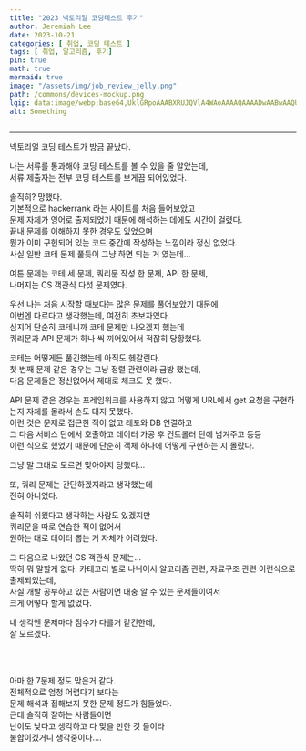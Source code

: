 ```yaml
---
title: "2023 넥토리얼 코딩테스트 후기"
author: Jeremiah Lee
date: 2023-10-21
categories: [ 취업, 코딩 테스트 ]
tags: [ 취업, 알고리즘, 후기]
pin: true
math: true
mermaid: true
image: "/assets/img/job_review_jelly.png"
path: /commons/devices-mockup.png
lqip: data:image/webp;base64,UklGRpoAAABXRUJQVlA4WAoAAAAQAAAADwAABwAAQUxQSDIAAAARL0AmbZurmr57yyIiqE8oiG0bejIYEQTgqiDA9vqnsUSI6H+oAERp2HZ65qP/VIAWAFZQOCBCAAAA8AEAnQEqEAAIAAVAfCWkAALp8sF8rgRgAP7o9FDvMCkMde9PK7euH5M1m6VWoDXf2FkP3BqV0ZYbO6NA/VFIAAAA
alt: Something
---
```

***

넥토리얼 코딩 테스트가 방금 끝났다.

나는 서류를 통과해야 코딩 테스트를 볼 수 있을 줄 알았는데,   
서류 제출자는 전부 코딩 테스트를 보게끔 되어있었다.   

솔직히? 망했다.   
기본적으로 hackerrank 라는 사이트를 처음 들어보았고   
문제 자체가 영어로 출제되었기 때문에 해석하는 데에도 시간이 걸렸다.   
끝내 문제를 이해하지 못한 경우도 있었으며   
뭔가 이미 구현되어 있는 코드 중간에 작성하는 느낌이라 정신 없었다.   
사실 일반 코테 문제 풀듯이 그냥 하면 되는 거 였는데...

여튼 문제는 코테 세 문제, 쿼리문 작성 한 문제, API 한 문제,    
나머지는 CS 객관식 다섯 문제였다.

우선 나는 처음 시작할 때보다는 많은 문제를 풀어보았기 때문에   
이번엔 다르다고 생각했는데, 여전히 초보자였다.   
심지어 단순히 코테니까 코테 문제만 나오겠지 했는데   
쿼리문과 API 문제가 하나 씩 끼어있어서 적잖히 당황했다.

코테는 어떻게든 풀긴했는데 아직도 헷갈린다.   
첫 번째 문제 같은 경우는 그냥 정렬 관련이라 금방 했는데,   
다음 문제들은 정신없어서 제대로 체크도 못 했다.

API 문제 같은 경우는 프레임워크를 사용하지 않고 어떻게 URL에서 get 요청을 구현하는지 자체를 몰라서
손도 대지 못했다.   
이런 것은 문제로 접근한 적이 없고 레포와 DB 연결하고    
그 다음 서비스 단에서 호출하고 데이터 가공 후 컨트롤러 단에 넘겨주고 등등   
이런 식으로 했었기 때문에 단순히 객체 하나에 어떻게 구현하는 지 몰랐다.

그냥 말 그대로 모르면 맞아야지 당했다...

또, 쿼리 문제는 간단하겠지라고 생각했는데   
전혀 아니었다.

솔직히 쉬웠다고 생각하는 사람도 있겠지만   
쿼리문을 따로 연습한 적이 없어서   
원하는 대로 데이터 뽑는 거 자체가 어려웠다.

그 다음으로 나왔던 CS 객관식 문제는...   
딱히 뭐 말할게 없다.
카테고리 별로 나뉘어서 알고리즘 관련, 자료구조 관련 이런식으로 출제되었는데,   
사실 개발 공부하고 있는 사람이면 대충 알 수 있는 문제들이여서   
크게 어떻다 할게 없었다.

내 생각엔 문제마다 점수가 다를거 같긴한데,   
잘 모르겠다.

<br><br>

아마 한 7문제 정도 맞은거 같다.   
전체적으로 엄청 어렵다기 보다는   
문제 해석과 접해보지 못한 문제 정도가 힘들었다.   
근데 솔직히 잘하는 사람들이면   
난이도 낮다고 생각하고 다 맞을 만한 것 들이라   
불합이겠거니 생각중이다....
